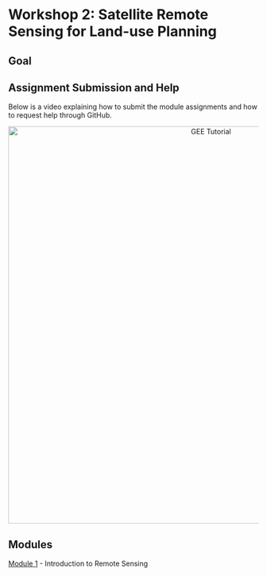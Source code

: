 # Workshop 2: Satellite Remote Sensing for Land-use Planning

## Goal

## Assignment Submission and Help

Below is a video explaining how to submit the module assignments and how to request help through GitHub. 

<p align="center">
  <a href="https://mediasite.video.ufl.edu/Mediasite/Play/9741afe237094a77aff3acbf6c2df8a91d" target="_blank">
    <img src="https://user-images.githubusercontent.com/84922404/139679866-11650dd6-855f-4420-82c1-fa0f4071ee37.png" alt= "GEE Tutorial" width="800">
  </a>
</p>

## Modules

<a href="module1.md" title="Module 1">Module 1</a> - Introduction to Remote Sensing
